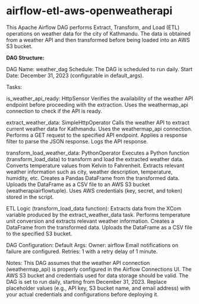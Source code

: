 # airflow-etl-aws-openweatherapi

This Apache Airflow DAG performs Extract, Transform, and Load (ETL) operations on weather data for the city of Kathmandu. The data is obtained from a weather API and then transformed before being loaded into an AWS S3 bucket.

**DAG Structure:**

DAG Name: weather_dag
Schedule: The DAG is scheduled to run daily.
Start Date: December 31, 2023 (configurable in default_args).

Tasks:

is_weather_api_ready: HttpSensor
Verifies the availability of the weather API endpoint before proceeding with the extraction.
Uses the weathermap_api connection to check if the API is ready.

extract_weather_data: SimpleHttpOperator
Calls the weather API to extract current weather data for Kathmandu.
Uses the weathermap_api connection.
Performs a GET request to the specified API endpoint.
Applies a response filter to parse the JSON response.
Logs the API response.

transform_load_weather_data: PythonOperator
Executes a Python function (transform_load_data) to transform and load the extracted weather data.
Converts temperature values from Kelvin to Fahrenheit.
Extracts relevant weather information such as city, weather description, temperature, humidity, etc.
Creates a Pandas DataFrame from the transformed data.
Uploads the DataFrame as a CSV file to an AWS S3 bucket (weatherapiairflowtuple).
Uses AWS credentials (key, secret, and token) stored in the script.

ETL Logic (transform_load_data function):
Extracts data from the XCom variable produced by the extract_weather_data task.
Performs temperature unit conversion and extracts relevant weather information.
Creates a DataFrame from the transformed data.
Uploads the DataFrame as a CSV file to the specified S3 bucket.

DAG Configuration:
Default Args:
Owner: airflow
Email notifications on failure are configured.
Retries: 1 with a retry delay of 1 minute.

Notes:
This DAG assumes that the weather API connection (weathermap_api) is properly configured in the Airflow Connections UI.
The AWS S3 bucket and credentials used for data storage should be valid.
The DAG is set to run daily, starting from December 31, 2023.
Replace placeholder values (e.g., API key, S3 bucket name, and email address) with your actual credentials and configurations before deploying it.
